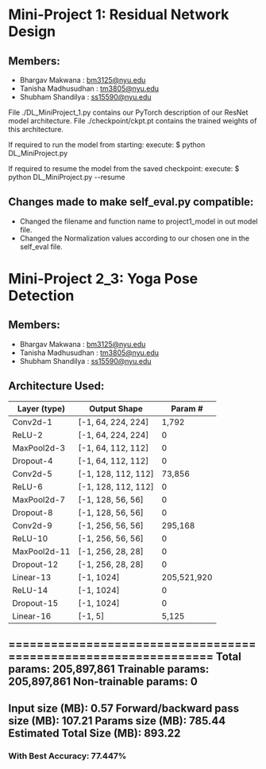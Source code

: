 # Mini-Project 1: Residual Network Design
## Members:
- Bhargav Makwana     : bm3125@nyu.edu
- Tanisha Madhusudhan : tm3805@nyu.edu
- Shubham Shandilya   : ss15590@nyu.edu

File ./DL_MiniProject_1.py contains our PyTorch description of our ResNet model architecture.
File ./checkpoint/ckpt.pt contains the trained weights of this architecture.

If required to run the model from starting:
execute: $ python DL_MiniProject.py

If required to resume the model from the saved checkpoint:
execute: $ python DL_MiniProject.py --resume

## Changes made to make self_eval.py compatible:
- Changed the filename and function name to project1_model in out model file.
- Changed the Normalization values according to our chosen one in the self_eval file.

# Mini-Project 2_3: Yoga Pose Detection
## Members:
- Bhargav Makwana     : bm3125@nyu.edu
- Tanisha Madhusudhan : tm3805@nyu.edu
- Shubham Shandilya   : ss15590@nyu.edu

## Architecture Used:

|        Layer (type)|               Output Shape|         Param #|
|--------------------|---------------------------|------------------|
|            Conv2d-1|         [-1, 64, 224, 224]|           1,792|
|              ReLU-2|         [-1, 64, 224, 224]|               0|
|         MaxPool2d-3|         [-1, 64, 112, 112]|               0|
|           Dropout-4|         [-1, 64, 112, 112]|               0|
|            Conv2d-5|        [-1, 128, 112, 112]|          73,856|
|              ReLU-6|        [-1, 128, 112, 112]|               0|
|         MaxPool2d-7|          [-1, 128, 56, 56]|               0|
|           Dropout-8|          [-1, 128, 56, 56]|               0|
|            Conv2d-9|          [-1, 256, 56, 56]|         295,168|
|             ReLU-10|          [-1, 256, 56, 56]|               0|
|        MaxPool2d-11|          [-1, 256, 28, 28]|               0|
|          Dropout-12|          [-1, 256, 28, 28]|               0|
|           Linear-13|                 [-1, 1024]|     205,521,920|
|             ReLU-14|                 [-1, 1024]|               0|
|          Dropout-15|                 [-1, 1024]|               0|
|           Linear-16|                    [-1, 5]|           5,125|
================================================================
Total params: 205,897,861
Trainable params: 205,897,861
Non-trainable params: 0
----------------------------------------------------------------
Input size (MB): 0.57
Forward/backward pass size (MB): 107.21
Params size (MB): 785.44
Estimated Total Size (MB): 893.22
----------------------------------------------------------------
### With Best Accuracy: 77.447%
